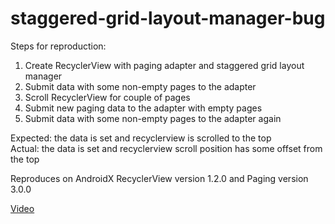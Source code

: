 # staggered-grid-layout-manager-bug

Steps for reproduction:
1. Create RecyclerView with paging adapter and staggered grid layout manager
2. Submit data with some non-empty pages to the adapter
3. Scroll RecyclerView for couple of pages
4. Submit new paging data to the adapter with empty pages
5. Submit data with some non-empty pages to the adapter again

Expected: the data is set and recyclerview is scrolled to the top  
Actual: the data is set and recyclerview scroll position has some offset from the top

Reproduces on AndroidX RecyclerView version 1.2.0 and Paging version 3.0.0

[Video](https://drive.google.com/file/d/18NYm4Z4AzatIdxJGXGiA2h0B9bZkbklK/view?usp=sharing)
